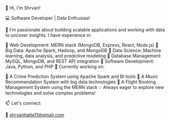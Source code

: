 👋 Hi, I'm Shrvan!

💻 Software Developer | Data Enthusiast

🚀 I'm passionate about building scalable applications and working with data to uncover insights. I have experience in:

🔹 Web Development: MERN stack (MongoDB, Express, React, Node.js)
🔹 Big Data: Apache Spark, Hadoop, and MongoDB
🔹 Data Science: Machine learning, data analysis, and predictive modeling
🔹 Database Management: MySQL, MongoDB, and REST API integration
🔹 Software Development: Java, Python, and PHP
🌱 Currently working on:

🎯 A Crime Prediction System using Apache Spark and BI tools
🎯 A Music Recommendation System with big data technologies
🎯 A Flight Booking Management System using the MERN stack
💡 Always eager to explore new technologies and solve complex problems!

📫 Let's connect:

📧 shrvanhatte11@gmail.com
